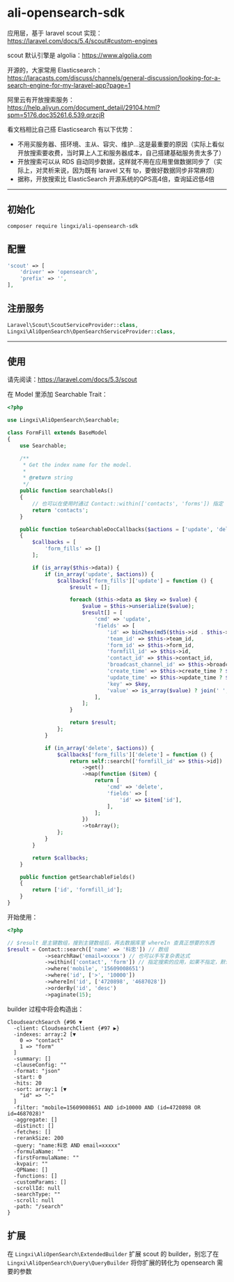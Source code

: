 # ali-opensearch-sdk

应用层，基于 laravel scout 实现：https://laravel.com/docs/5.4/scout#custom-engines

scout 默认引擎是 algolia：https://www.algolia.com

开源的，大家常用 Elasticsearch：https://laracasts.com/discuss/channels/general-discussion/looking-for-a-search-engine-for-my-laravel-app?page=1

阿里云有开放搜索服务：https://help.aliyun.com/document_detail/29104.html?spm=5176.doc35261.6.539.qrzcjR

看文档相比自己搭 Elasticsearch 有以下优势：

- 不用买服务器、搭环境、主从、容灾、维护...这是最重要的原因（实际上看似开放搜索要收费，当时算上人工和服务器成本，自己搭建基础服务贵太多了）
- 开放搜索可以从 RDS 自动同步数据，这样就不用在应用里做数据同步了（实际上，对灵析来说，因为既有 laravel 又有 tp，要做好数据同步非常麻烦）
- 据称，开放搜索比 ElasticSearch 开源系统的QPS高4倍，查询延迟低4倍

---

## 初始化

```shell
composer require lingxi/ali-opensearch-sdk
```

## 配置

```php
'scout' => [
    'driver' => 'opensearch',
    'prefix' => '',
],
```

## 注册服务

```php
Laravel\Scout\ScoutServiceProvider::class,
Lingxi\AliOpenSearch\OpenSearchServiceProvider::class,
```

---

## 使用

请先阅读：https://laravel.com/docs/5.3/scout

在 Model 里添加 Searchable Trait：

```php
<?php

use Lingxi\AliOpenSearch\Searchable;

class FormFill extends BaseModel
{
    use Searchable;

    /**
     * Get the index name for the model.
     *
     * @return string
     */
    public function searchableAs()
    {
        // 也可以在使用时通过 Contact::within(['contacts', 'forms']) 指定
        return 'contacts';
    }

    public function toSearchableDocCallbacks($actions = ['update', 'delete'])
    {
        $callbacks = [
            'form_fills' => []
        ];

        if (is_array($this->data)) {
            if (in_array('update', $actions)) {
                $callbacks['form_fills']['update'] = function () {
                    $result = [];

                    foreach ($this->data as $key => $value) {
                        $value = $this->unserialize($value);
                        $result[] = [
                            'cmd' => 'update',
                            'fields' => [
                                'id' => bin2hex(md5($this->id . $this->team_id . $key)),
                                'team_id' => $this->team_id,
                                'form_id' => $this->form_id,
                                'formfill_id' => $this->id,
                                'contact_id' => $this->contact_id,
                                'broadcast_channel_id' => $this->broadcast_channel_id,
                                'create_time' => $this->create_time ? $this->create_time->timestamp : 0,
                                'update_time' => $this->update_time ? $this->update_time->timestamp : 0,
                                'key' => $key,
                                'value' => is_array($value) ? join(' ', $value) : $value,
                            ],
                        ];
                    }

                    return $result;
                };
            }

            if (in_array('delete', $actions)) {
                $callbacks['form_fills']['delete'] = function () {
                    return self::search(['formfill_id' => $this->id])
                        ->get()
                        ->map(function ($item) {
                            return [
                                'cmd' => 'delete',
                                'fields' => [
                                    'id' => $item['id'],
                                ],
                            ];
                        })
                        ->toArray();
                };
            }
        }

        return $callbacks;
    }

    public function getSearchableFields()
    {
        return ['id', 'formfill_id'];
    }
}
```

开始使用：

```php
<?php

// $result 是主键数组，搜到主键数组后，再去数据库里 whereIn 查真正想要的东西
$result = Contact::search(['name' => '科忠']) // 数组
            ->searchRaw('email=xxxxx') // 也可以手写复杂表达式
            ->within(['contact', 'form']) // 指定搜索的应用，如果不指定，默认是 model 里指定的
            ->where('mobile', '15609008651')
            ->where('id', ['>', '10000'])
            ->whereIn('id', ['4720898', '4687028'])
            ->orderBy('id', 'desc')
            ->paginate(15);
```

builder 过程中将会构造出：
```
CloudsearchSearch {#96 ▼
  -client: CloudsearchClient {#97 ▶}
  -indexes: array:2 [▼
    0 => "contact"
    1 => "form"
  ]
  -summary: []
  -clauseConfig: ""
  -format: "json"
  -start: 0
  -hits: 20
  -sort: array:1 [▼
    "id" => "-"
  ]
  -filter: "mobile=15609008651 AND id>10000 AND (id=4720898 OR id=4687028)"
  -aggregate: []
  -distinct: []
  -fetches: []
  -rerankSize: 200
  -query: "name:科忠 AND email=xxxxx"
  -formulaName: ""
  -firstFormulaName: ""
  -kvpair: ""
  -QPName: []
  -functions: []
  -customParams: []
  -scrollId: null
  -searchType: ""
  -scroll: null
  -path: "/search"
}
```

## 扩展

在 `Lingxi\AliOpenSearch\ExtendedBuilder` 扩展 scout 的 builder，别忘了在 `Lingxi\AliOpenSearch\Query\QueryBuilder` 将你扩展的转化为 opensearch 需要的参数
